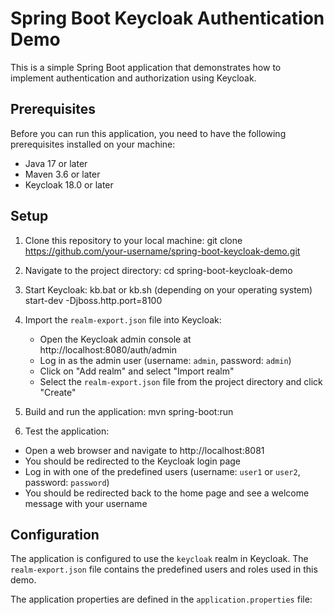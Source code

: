 # Spring Boot Keycloak Authentication Demo

This is a simple Spring Boot application that demonstrates how to implement authentication and authorization using Keycloak.

## Prerequisites

Before you can run this application, you need to have the following prerequisites installed on your machine:

- Java 17 or later
- Maven 3.6 or later
- Keycloak 18.0 or later

## Setup

1. Clone this repository to your local machine: git clone https://github.com/your-username/spring-boot-keycloak-demo.git
2. Navigate to the project directory: cd spring-boot-keycloak-demo
3. Start Keycloak: kb.bat or kb.sh (depending on your operating system)  start-dev  -Djboss.http.port=8100
4. Import the `realm-export.json` file into Keycloak:

   - Open the Keycloak admin console at http://localhost:8080/auth/admin
   - Log in as the admin user (username: `admin`, password: `admin`)
   - Click on "Add realm" and select "Import realm"
   - Select the `realm-export.json` file from the project directory and click "Create"

5. Build and run the application: mvn spring-boot:run

6. Test the application:

- Open a web browser and navigate to http://localhost:8081
- You should be redirected to the Keycloak login page
- Log in with one of the predefined users (username: `user1` or `user2`, password: `password`)
- You should be redirected back to the home page and see a welcome message with your username

## Configuration

The application is configured to use the `keycloak` realm in Keycloak. The `realm-export.json` file contains the predefined users and roles used in this demo.

The application properties are defined in the `application.properties` file:





